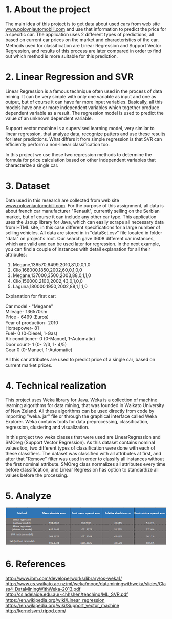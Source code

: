 <h1> 1. About the project </h1>

The main idea of this project is to get data about used cars from web site www.polovniautomobili.com and use that information to predict the price for a specific car. The application uses 2 different types of predictions, all based on current car prices on the market and characteristics of the car. Methods used for classification are Linear Regression and Support Vector Regression, and results of this process are later compared in order to find out which method is more suitable for this prediction.

<h1> 2. Linear Regression and SVR </h1>

Linear Regression is a famous technique often used in the process of data mining. It can be very simple with only one variable as input and one as output, but of course it can have far more input variables. Basically, all this models have one or more independent variables which together produce dependent variable as a result. The regression model is used to predict the value of an unknown dependent variable.

Support vector machine is a supervised learning model, very similar to linear regression, that analyze data, recognize patters and use these results for later predictions. What differs it from simple regression is that SVR can efficiently perform a non-linear classification too.   

In this project we use these two regression methods to determine the formula for price calculation based on other independent variables that characterize a single car.   

<h1> 3. Dataset </h1>

Data used in this research are collected from web site www.polovniautomobili.com. For the purpose of this assignment, all data is about french car manufacturer "Renault", currently selling on the Serbian market, but of course it can include any other car type. This application uses the Jsoup library for Java, which can easily scrape all necessary data from HTML site, in this case different specifications for a large number of selling vehicles. All data are stored in in "dataSet.csv" file located in folder "data" on project's root. Our search gave 3608 different car instances, which are valid and can be used later for regression. In the next example, you can find a couple of instances with detail explanation for all their attributes:

1. Megane,136570,6499,2010,81,0,0,1,0
2. Clio,168000,1850,2002,60,0,1,0,0
3. Megane,137000,3500,2003,88,0,1,1,0
4. Clio,156000,2100,2002,43,0,1,0,0
5. Laguna,180000,1950,2002,88,1,1,1,0

Explanation for first car:

Car model - "Megane" <br>
Mileage- 136570km <br>
Price - 6499 (Euros) <br>
Year of production- 2010 <br>
Horsepower- 81 <br>
Fuel- 0 (0-Diesel, 1-Gas) <br>
Air conditioner- 0 (0-Manuel, 1-Automatic) <br>
Door count- 1 (0- 2/3, 1- 4/5) <br>
Gear 0 (0-Manuel, 1-Automatic) <br>

All this car attributes are used to predict price of a single car, based on current market prices.

<h1> 4. Technical realization </h1>

This project uses Weka library for Java. Weka is a collection of machine learning algorithms for data mining, that was founded in Waikato University of New Zeland. All these algorithms can be used directly from code by importing "weka. jar" file or through the graphical interface called Weka Explorer. Weka contains tools for data preprocessing, classification, regression, clustering and visualization.

In this project two weka classes that were used are LinearRegression and SMOreg (Support Vector Regression). As this dataset contains nominal values too, two different types of classification were done with each of these classifiers. The dataset was classified with all attributes at first, and after that "Remove" filter was used in order to classify all instances without the first nominal attribute. SMOreg class normalizes all attributes every time before classification, and Linear Regression has option to standardize all values before the processing.


<h1> 5. Analyze </h1>

![Regression results](/data/results.png?raw=true "Regression results")

<h1> 6. References </h1>

http://www.ibm.com/developerworks/library/os-weka1/
http://www.cs.waikato.ac.nz/ml/weka/mooc/dataminingwithweka/slides/Class4-DataMiningWithWeka-2013.pdf
http://cs.adelaide.edu.au/~chhshen/teaching/ML_SVR.pdf
https://en.wikipedia.org/wiki/Linear_regression
https://en.wikipedia.org/wiki/Support_vector_machine
http://kernelsvm.tripod.com/



